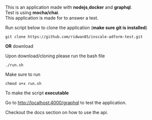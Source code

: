 This is an application made with **nodejs**,**docker** and **graphql**.  
Test is using **mocha/chai**.  
This application is made for to answer a test.  

Run script below to clone the application (**make sure git is installed**)
```
git clone https://github.com/ridwan85/inscale-adform-test.git
```
**OR** download  


Upon download/cloning please run the bash file 
```
./run.sh
```
Make sure to run 
```
chmod u+x run.sh
```
To make the script **executable**  

Go to <http://localhost:4000/graphql> to test the application.  

Checkout the docs section on how to use the api.